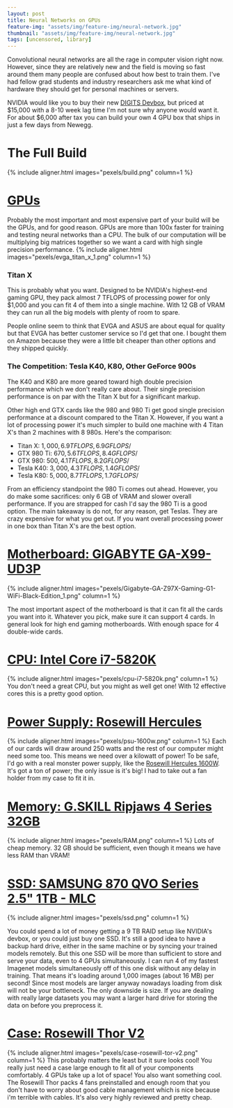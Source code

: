 ```yaml
---
layout: post
title: Neural Networks on GPUs
feature-img: "assets/img/feature-img/neural-network.jpg"
thumbnail: "assets/img/feature-img/neural-network.jpg"
tags: [uncensored, library]
---
```


Convolutional neural networks are all the rage in computer vision right now. However, since they are relatively new and the field is moving so fast around them many people are confused about how best to train them. I've had fellow grad students and industry researchers ask me what kind of hardware they should get for personal machines or servers.

NVIDIA would like you to buy their new [DIGITS Devbox](https://developer.nvidia.com/devbox), but priced at $15,000 with a 8-10 week lag time I'm not sure why anyone would want it. For about $6,000 after tax you can build your own 4 GPU box that ships in just a few days from Newegg.

# The Full Build

{% include aligner.html images="pexels/build.png" column=1 %}

# [GPUs](https://www.amazon.com/dp/B00UXTN5P0/ref=twister_B00XR0A96U?_encoding=UTF8&psc=1)
Probably the most important and most expensive part of your build will be the GPUs, and for good reason. GPUs are more than 100x faster for training and testing neural networks than a CPU. The bulk of our computation will be multiplying big matrices together so we want a card with high single precision performance.
{% include aligner.html images="pexels/evga_titan_x_1.png" column=1 %}

### Titan X
This is probably what you want. Designed to be NVIDIA's highest-end gaming GPU, they pack almost 7 TFLOPS of processing power for only $1,000 and you can fit 4 of them into a single machine. With 12 GB of VRAM they can run all the big models with plenty of room to spare.

People online seem to think that EVGA and ASUS are about equal for quality but that EVGA has better customer service so I'd get that one. I bought them on Amazon because they were a little bit cheaper than other options and they shipped quickly.


### The Competition: Tesla K40, K80, Other GeForce 900s
The K40 and K80 are more geared toward high double precision performance which we don't really care about. Their single precision performance is on par with the Titan X but for a significant markup.

Other high end GTX cards like the 980 and 980 Ti get good single precision performance at a discount compared to the Titan X. However, if you want a lot of processing power it's much simpler to build one machine with 4 Titan X's than 2 machines with 8 980s. Here's the comparison:
* Titan X: $1,000, 6.9 TFLOPS, 6.9 GFLOPS/$
* GTX 980 Ti: $670, 5.6 TFLOPS, 8.4 GFLOPS/$
* GTX 980: $500, 4.1 TFLOPS, 8.2 GFLOPS/$
* Tesla K40: $3,000, 4.3 TFLOPS, 1.4 GFLOPS/$
* Tesla K80: $5,000, 8.7 TFLOPS, 1.7 GFLOPS/$

From an efficiency standpoint the 980 Ti comes out ahead. However, you do make some sacrifices: only 6 GB of VRAM and slower overall performance. If you are strapped for cash I'd say the 980 Ti is a good option. The main takeaway is do not, for any reason, get Teslas. They are crazy expensive for what you get out. If you want overall processing power in one box than Titan X's are the best option.


# [Motherboard: GIGABYTE GA-X99-UD3P](http://www.newegg.com/Product/Product.aspx?Item=N82E16813128772)
{% include aligner.html images="pexels/Gigabyte-GA-Z97X-Gaming-G1-WiFi-Black-Edition_1.png" column=1 %}

The most important aspect of the motherboard is that it can fit all the cards you want into it. Whatever you pick, make sure it can support 4 cards. In general look for high end gaming motherboards. With enough space for 4 double-wide cards.


# [CPU: Intel Core i7-5820K](https://www.newegg.com/intel-core-i7-4th-gen-core-i7-5820k/p/N82E16819117402)
{% include aligner.html images="pexels/cpu-i7-5820k.png" column=1 %}
You don't need a great CPU, but you might as well get one! With 12 effective cores this is a pretty good option.


# [Power Supply: Rosewill Hercules](https://www.newegg.com/rosewill-hercules-1600s-1600w/p/N82E16817182251)
{% include aligner.html images="pexels/psu-1600w.png" column=1 %}
Each of our cards will draw around 250 watts and the rest of our computer might need some too. This means we need over a kilowatt of power! To be safe, I'd go with a real monster power supply, like the [Rosewill Hercules 1600W](https://www.newegg.com/rosewill-hercules-1600s-1600w/p/N82E16817182251). It's got a ton of power; the only issue is it's big! I had to take out a fan holder from my case to fit it in.


# [Memory: G.SKILL Ripjaws 4 Series 32GB](https://www.newegg.com/g-skill-32gb-288-pin-ddr4-sdram/p/N82E16820231796)
{% include aligner.html images="pexels/RAM.png" column=1 %}
Lots of cheap memory. 32 GB should be sufficient, even though it means we have less RAM than VRAM!


# [SSD: SAMSUNG 870 QVO Series 2.5" 1TB - MLC](https://www.newegg.com/samsung-1tb-870-qvo-series/p/20-147-781)
{% include aligner.html images="pexels/ssd.png" column=1 %}

You could spend a lot of money getting a 9 TB RAID setup like NVIDIA's devbox, or you could just buy one SSD. It's still a good idea to have a backup hard drive, either in the same machine or by syncing your trained models remotely. But this one SSD will be more than sufficient to store and serve your data, even to 4 GPUs simultaneously. I can run 4 of my fastest Imagenet models simultaneously off of this one disk without any delay in training. That means it's loading around 1,000 images (about 16 MB) per second! Since most models are larger anyway nowadays loading from disk will not be your bottleneck.
The only downside is size. If you are dealing with really large datasets you may want a larger hard drive for storing the data on before you preprocess it.


# [Case: Rosewill Thor V2](https://www.newegg.com/p/N82E16811147158)

{% include aligner.html images="pexels/case-rosewill-tor-v2.png" column=1 %}
This probably matters the least but it sure looks cool! You really just need a case large enough to fit all of your components comfortably. 4 GPUs take up a lot of space! You also want something cool. The Rosewill Thor packs 4 fans preinstalled and enough room that you don't have to worry about good cable management which is nice because i'm terrible with cables. It's also very highly reviewed and pretty cheap.




